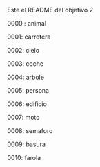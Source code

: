 Este el README del objetivo 2

0000 : animal

0001: carretera

0002: cielo

0003: coche

0004: arbole

0005: persona

0006: edificio

0007: moto

0008: semaforo

0009: basura

0010: farola
